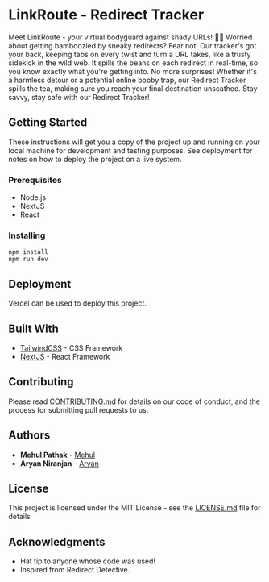 # LinkRoute - Redirect Tracker

Meet LinkRoute - your virtual bodyguard against shady URLs! 🕵️‍♂️ Worried about getting bamboozled by sneaky redirects? Fear not! Our tracker's got your back, keeping tabs on every twist and turn a URL takes, like a trusty sidekick in the wild web. It spills the beans on each redirect in real-time, so you know exactly what you're getting into. No more surprises! Whether it's a harmless detour or a potential online booby trap, our Redirect Tracker spills the tea, making sure you reach your final destination unscathed. Stay savvy, stay safe with our Redirect Tracker!

## Getting Started

These instructions will get you a copy of the project up and running on your local machine for development and testing purposes. See deployment for notes on how to deploy the project on a live system.

### Prerequisites

* Node.js
* NextJS
* React

### Installing

```
npm install
npm run dev
```

## Deployment

Vercel can be used to deploy this project.

## Built With

* [TailwindCSS](https://tailwindcss.com/) - CSS Framework
* [NextJS](https://nextjs.org/) - React Framework

## Contributing

Please read [CONTRIBUTING.md](https://gist.github.com/PurpleBooth/b24679402957c63ec426) for details on our code of conduct, and the process for submitting pull requests to us.

## Authors

* **Mehul Pathak** - [Mehul](https://github.com/m3hu1)
* **Aryan Niranjan** - [Aryan](https://github.com/aryannir)

## License

This project is licensed under the MIT License - see the [LICENSE.md](LICENSE.md) file for details

## Acknowledgments

* Hat tip to anyone whose code was used!
* Inspired from Redirect Detective.
